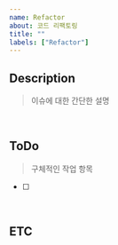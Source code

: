 ```yaml
---
name: Refactor
about: 코드 리팩토링
title: ""
labels: ["Refactor"]
---
```


## Description

> 이슈에 대한 간단한 설명

 <br>

## ToDo

> 구체적인 작업 항목

- [ ]

<br>

## ETC
